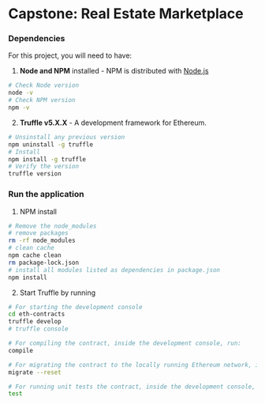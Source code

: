 # Capstone: Real Estate Marketplace

### Dependencies
For this project, you will need to have:
1. **Node and NPM** installed - NPM is distributed with [Node.js](https://www.npmjs.com/get-npm)
```bash
# Check Node version
node -v
# Check NPM version
npm -v
```


2. **Truffle v5.X.X** - A development framework for Ethereum. 
```bash
# Unsinstall any previous version
npm uninstall -g truffle
# Install
npm install -g truffle
# Verify the version
truffle version
```


### Run the application
1. NPM install
```bash
# Remove the node_modules  
# remove packages
rm -rf node_modules
# clean cache
npm cache clean
rm package-lock.json
# install all modules listed as dependencies in package.json
npm install
```

2. Start Truffle by running
```bash
# For starting the development console
cd eth-contracts
truffle develop
# truffle console

# For compiling the contract, inside the development console, run:
compile

# For migrating the contract to the locally running Ethereum network, inside the development console
migrate --reset

# For running unit tests the contract, inside the development console, run:
test
```
